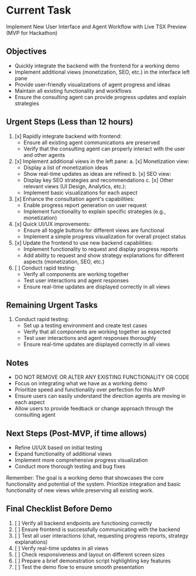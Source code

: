 # Current Task

Implement New User Interface and Agent Workflow with Live TSX Preview (MVP for Hackathon)

## Objectives
- Quickly integrate the backend with the frontend for a working demo
- Implement additional views (monetization, SEO, etc.) in the interface left pane
- Provide user-friendly visualizations of agent progress and ideas
- Maintain all existing functionality and workflows
- Ensure the consulting agent can provide progress updates and explain strategies

## Urgent Steps (Less than 12 hours)
1. [x] Rapidly integrate backend with frontend:
   - Ensure all existing agent communications are preserved
   - Verify that the consulting agent can properly interact with the user and other agents
2. [x] Implement additional views in the left pane:
   a. [x] Monetization view:
      - Display a list of monetization ideas
      - Show real-time updates as ideas are refined
   b. [x] SEO view:
      - Display key SEO strategies and recommendations
   c. [x] Other relevant views (UI Design, Analytics, etc.):
      - Implement basic visualizations for each aspect
3. [x] Enhance the consultation agent's capabilities:
   - Enable progress report generation on user request
   - Implement functionality to explain specific strategies (e.g., monetization)
4. [x] Quick UI/UX improvements:
   - Ensure all toggle buttons for different views are functional
   - Implement a simple progress visualization for overall project status
5. [x] Update the frontend to use new backend capabilities:
   - Implement functionality to request and display progress reports
   - Add ability to request and show strategy explanations for different aspects (monetization, SEO, etc.)
6. [ ] Conduct rapid testing:
   - Verify all components are working together
   - Test user interactions and agent responses
   - Ensure real-time updates are displayed correctly in all views

## Remaining Urgent Tasks
1. Conduct rapid testing:
   - Set up a testing environment and create test cases
   - Verify that all components are working together as expected
   - Test user interactions and agent responses thoroughly
   - Ensure real-time updates are displayed correctly in all views

## Notes
- DO NOT REMOVE OR ALTER ANY EXISTING FUNCTIONALITY OR CODE
- Focus on integrating what we have as a working demo
- Prioritize speed and functionality over perfection for this MVP
- Ensure users can easily understand the direction agents are moving in each aspect
- Allow users to provide feedback or change approach through the consulting agent

## Next Steps (Post-MVP, if time allows)
- Refine UI/UX based on initial testing
- Expand functionality of additional views
- Implement more comprehensive progress visualization
- Conduct more thorough testing and bug fixes

Remember: The goal is a working demo that showcases the core functionality and potential of the system. Prioritize integration and basic functionality of new views while preserving all existing work.

## Final Checklist Before Demo
1. [ ] Verify all backend endpoints are functioning correctly
2. [ ] Ensure frontend is successfully communicating with the backend
3. [ ] Test all user interactions (chat, requesting progress reports, strategy explanations)
4. [ ] Verify real-time updates in all views
5. [ ] Check responsiveness and layout on different screen sizes
6. [ ] Prepare a brief demonstration script highlighting key features
7. [ ] Test the demo flow to ensure smooth presentation
